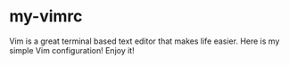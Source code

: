 # my-vimrc
Vim is a great terminal based text editor that makes life easier. Here is my simple Vim configuration! Enjoy it!
